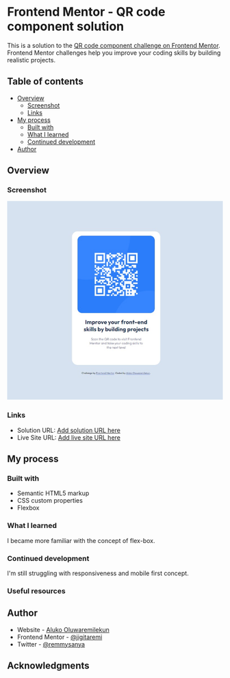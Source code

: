 # Frontend Mentor - QR code component solution

This is a solution to the [QR code component challenge on Frontend Mentor](https://www.frontendmentor.io/challenges/qr-code-component-iux_sIO_H). Frontend Mentor challenges help you improve your coding skills by building realistic projects. 

## Table of contents

- [Overview](#overview)
  - [Screenshot](#screenshot)
  - [Links](#links)
- [My process](#my-process)
  - [Built with](#built-with)
  - [What I learned](#what-i-learned)
  - [Continued development](#continued-development)
- [Author](#author)


## Overview

### Screenshot

![](/screenshot.jpg)


### Links

- Solution URL: [Add solution URL here](https://github.com/jigitaremi/QR-Code-Component)
- Live Site URL: [Add live site URL here](https://jigitaremi.github.io/QR-Code-Component/)

## My process

### Built with

- Semantic HTML5 markup
- CSS custom properties
- Flexbox


### What I learned

I became more familiar with the concept of flex-box. 

### Continued development

I'm still struggling with responsiveness and mobile first concept. 


### Useful resources

## Author

- Website - [Aluko Oluwaremilekun](https://github.com/jigitaremi)
- Frontend Mentor - [@jigitaremi](https://www.frontendmentor.io/profile/jigitaremi)
- Twitter - [@remmysanya](https://www.twitter.com/remmysanya)

## Acknowledgments
